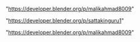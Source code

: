 "https://developer.blender.org/p/malikahmad8009"

 
"https://developer.blender.org/p/sattakinguru1"


"https://developer.blender.org/p/malikahmad8009"


 
